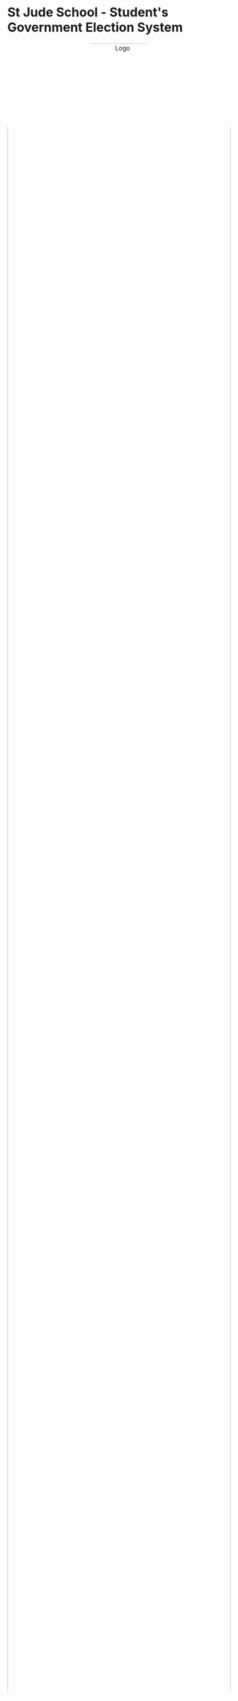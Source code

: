 # St Jude School - Student's Government Election System

<p align="center">
  <img src="https://encrypted-tbn0.gstatic.com/images?q=tbn:ANd9GcQik7ZJRLnYVzi5A9VZ2RSt0FT5QOH255c-vA&s" alt="Logo" width="100%" 
       style="border-radius: 200px";>
</p>


## About

The Student's Government Election System is a web-based application designed to facilitate secure and efficient student government elections at the School of St Jude. This project was initiated by Miss Elizabeth and developed in collaboration with PearlK Tech Humphrey and Christopher to modernize the voting process and encourage student participation in school democracy.

This project is a proud result of the partnership between **JR Institute of Information Technology** and **The School of St Jude** under their joint program for building Youth Capacity in Technology. The collaboration aims to empower young minds with practical tech skills while solving real-world challenges.



## Important Notice

This repository is maintained as a reference implementation. If you'd like to use or study this system:

1. Please **fork** the repository rather than cloning it directly
2. Use the forked version for your implementation
3. Respect the original attribution and partnership credits

## Features

- 🔐 Secure authentication system
- 📊 Real-time election results
- 👥 User role management (Admin, Student, Candidate)
- 🗳️ Multiple election support
- 📱 Responsive design
- 📈 Analytics dashboard
- 🔍 Transparent voting process
- <p align="center">
  <img src="st_jude_voting_system/static/images/dashboard_sample.png" alt="Logo" width="100%" 
       style="border-radius: 200px";>
</p>

## Technology Stack

- **Backend:** Django 4.2+
- **Frontend:** HTML5, CSS3, JavaScript
- **Database:** MySQL
- **Additional Libraries:** 
  - Pandas (for data handling)
  - Pillow (for image processing)
  - Django Crispy Forms

## Installation Guide

1. **Clone the repository**
   ```bash
   git clone https://github.com/Kelvin-Charles/st-jude-voting-system.git
   cd st-jude-voting-system
   ```

2. **Create and activate virtual environment**
   ```bash
   python -m venv venv
   source venv/bin/activate  # On Windows: venv\Scripts\activate
   ```

3. **Install dependencies**
   ```bash
   pip install -r requirements.txt
   ```

4. **Configure database**
   - Install and start MySQL
   - Create a database named 'st_jude_voting'
   - Import the initial schema:
     ```bash
     mysql -u root -p st_jude_voting < st_jude_voting.sql
     ```

5. **Configure environment variables**
   - Copy `.env.example` to `.env`
   - Update the following variables:
     ```
     SECRET_KEY=your_secret_key
     DEBUG=True
     DB_NAME=st_jude_voting
     DB_USER=your_db_user
     DB_PASSWORD=your_db_password
     EMAIL_HOST_USER=your_email@gmail.com
     EMAIL_HOST_PASSWORD=your_app_specific_password
     ```

6. **Run migrations**
   ```bash
   python manage.py migrate
   ```

7. **Create superuser**
   ```bash
   python manage.py createsuperuser
   ```

8. **Run the development server**
   ```bash
   python manage.py runserver
   ```

Visit `http://localhost:8000` to access the application.

## Project Structure

```
st_jude_voting_system/
├── election/                 # Main application directory
│   ├── admin.py             # Admin interface customization
│   ├── models.py            # Database models
│   ├── views.py             # View logic
│   └── urls.py              # URL routing
├── static/                   # Static files (CSS, JS, images)
├── templates/               # HTML templates
├── media/                   # User-uploaded files
└── st_jude_voting_system/   # Project settings
```

## Partnership & Attribution

This project is developed under the collaborative program between:

- **JR Institute of Information Technology**
  - Providing technical expertise and mentorship
  - Supporting youth technology education initiatives

- **The School of St Jude**
  - Project initiation and requirements
  - Testing and implementation environment
  - Student engagement and feedback

## Credits

- **Project Initiator:** Miss Elizabeth (School of St Jude Tech Facilitator)
- **Progamme Facilitators:** Humphrey David and Christopher Benard
- **Development:** PearlK Tech
- **Technical Support:** JR Institute of Information Technology(CoderDojo Club)
- **Student Contributors:** School of St Jude Tech Club

## Contact

For inquiries about the partnership program:
- JR Institute of Information Technology - [admin@jriit.ac.tz]
- The School of St Jude - [info@theschoolofstjude.ac.tz]

For technical questions:
- Humphrey D - [humphrey@3ts.co.tz]
- Christopher B - [chriss@3ts.co.tz]
- Miss Elizabeth - [elizabeth.a@theschoolofstjude.ac.tz]
- PearlK Tech - [pearlktech@gmail.com]

## License

This project is licensed under the MIT License - see the [LICENSE](LICENSE) file for details.

---
Made with ❤️ for School of St Jude | A JR Institute - St Jude Partnership Initiative
